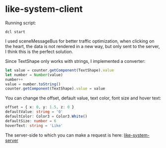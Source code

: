 # like-system-client

Running script:

```
dcl start
```

I used sceneMessageBus for better traffic optimization, when clicking on the heart, the data is not rendered in a new way, but only sent to the server, I think this is the perfect solution.

Since TextShape only works with strings, I implemented a converter:

```ts
let value = counter.getComponent(TextShape).value
let number = Number(value)
number++
value = number.toString()
counter.getComponent(TextShape).value = value
```

You can change the offset, default value, text color, font size and hover text:

```ts
offset = { x: 0, y: 1.5, z: 0 }
defaultValue: string = '0'
defaultColor: Color3 = Color3.White()
defaultSize: number = 6
hoverText: string = 'Like'
```

The server-side to which you can make a request is here: [like-system-server](https://github.com/demid-osman/like-system-server) 